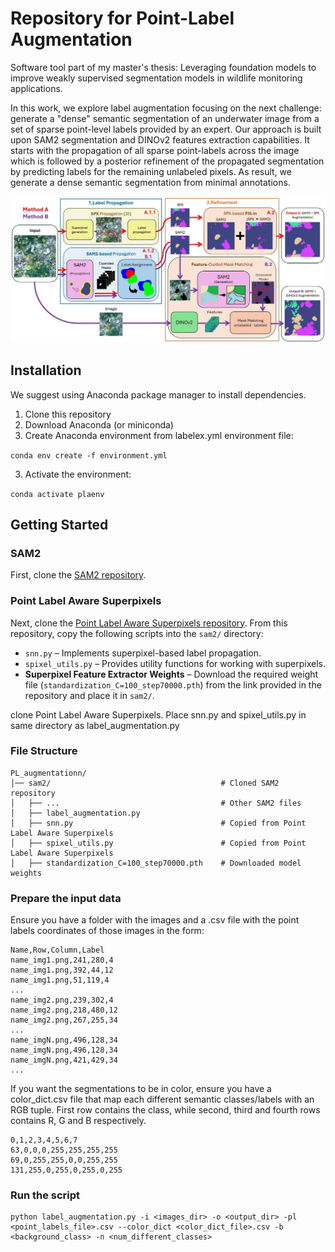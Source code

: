 # Repository for Point-Label Augmentation

Software tool part of my master's thesis: Leveraging foundation models to improve weakly supervised segmentation models in wildlife monitoring applications.

In this work, we explore label augmentation focusing on the next challenge: generate a "dense" semantic segmentation of an underwater image from a set of sparse point-level labels provided by an expert. Our approach is built upon SAM2 segmentation and DINOv2 features extraction capabilities. It starts with the propagation of all sparse point-labels across the image which is followed by a posterior refinement of the propagated segmentation by predicting labels for the remaining unlabeled pixels. As result, we generate a dense semantic segmentation from minimal annotations.

![Arquitecture](architecture.jpg)

<a name="installation"></a>
## Installation

We suggest using Anaconda package manager to install dependencies.

  1. Clone this repository
  2. Download Anaconda (or miniconda)
  3. Create Anaconda environment from labelex.yml environment file:
     
  ```conda env create -f environment.yml ```
  
  3. Activate the environment:
     
  ```conda activate plaenv```

  <a name="getting-started"></a>
  ## Getting Started

  ### SAM2

  First, clone the [SAM2 repository](https://github.com/facebookresearch/sam2).

  ### Point Label Aware Superpixels

  Next, clone the [Point Label Aware Superpixels repository](https://github.com/sgraine/point-label-aware-superpixels).
  From this repository, copy the following scripts into the `sam2/` directory:  
  - `snn.py` – Implements superpixel-based label propagation.  
  - `spixel_utils.py` – Provides utility functions for working with superpixels.
  -  **Superpixel Feature Extractor Weights** – Download the required weight file (`standardization_C=100_step70000.pth`) from the link provided in the repository and place it in `sam2/`.

  clone Point Label Aware Superpixels. Place snn.py and spixel_utils.py in same directory as label_augmentation.py

  ### File Structure

  ```plaintext
  PL_augmentationn/
  │── sam2/                                      # Cloned SAM2 repository
  │   ├── ...                                    # Other SAM2 files
  │   ├── label_augmentation.py                  
  │   ├── snn.py                                 # Copied from Point Label Aware Superpixels
  │   ├── spixel_utils.py                        # Copied from Point Label Aware Superpixels
  │   ├── standardization_C=100_step70000.pth    # Downloaded model weights
  ```

  ### Prepare the input data

  Ensure you have a folder with the images and a .csv file with the point labels coordinates of those images in the form:

  ```
  Name,Row,Column,Label
  name_img1.png,241,280,4
  name_img1.png,392,44,12
  name_img1.png,51,119,4
  ...
  name_img2.png,239,302,4
  name_img2.png,218,480,12
  name_img2.png,267,255,34
  ...
  name_imgN.png,496,128,34
  name_imgN.png,496,128,34
  name_imgN.png,421,429,34
  ...
  ```

  If you want the segmentations to be in color, ensure you have a color_dict.csv file that map each different semantic classes/labels with an RGB tuple. First row contains the class, while second, third and fourth rows contains R, G and B respectively.

  ```
  0,1,2,3,4,5,6,7
  63,0,0,0,255,255,255,255
  69,0,255,255,0,0,255,255
  131,255,0,255,0,255,0,255
  ```

  ### Run the script

  ```
  python label_augmentation.py -i <images_dir> -o <output_dir> -pl <point_labels_file>.csv --color_dict <color_dict_file>.csv -b <background_class> -n <num_different_classes>
  ```


